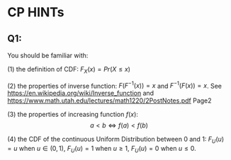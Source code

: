 # CP HINTs

## Q1:
You should be familiar with:

(1) the definition of CDF: $F_X(x)=Pr(X\leq x)$

(2) the properties of inverse function: $F(F^{-1}(x))=x$ and $F^{-1}(F(x))=x$.
See https://en.wikipedia.org/wiki/Inverse_function and 
https://www.math.utah.edu/lectures/math1220/2PostNotes.pdf Page2

(3) the properties of increasing function $f(x)$: $$a<b \Leftrightarrow f(a)<f(b)$$

(4) the CDF of the continuous Uniform Distribution between 0 and 1: $F_U(u)=u$ when $u\in (0,1)$, $F_U(u)=1$ when $u\geq 1$, $F_U(u)=0$ when $u\leq 0$.